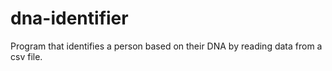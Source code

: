 # dna-identifier
Program that identifies a person based on their DNA by reading data from a csv file.
